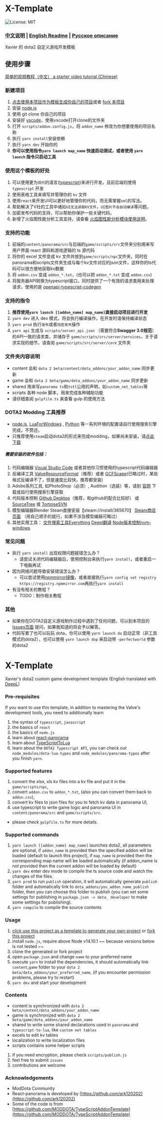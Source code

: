 # X-Template

![License: MIT](https://img.shields.io/badge/License-MIT-yellow.svg)
### <a href="#x-template">中文说明</a> | <a href="#x-template-1">English Readme</a>  | [Русское описание](https://github.com/XavierCHN/x-template/blob/master/readme_rus.md)


Xavier 的 dota2 自定义游戏开发模板

## 使用步骤
[简单的视频教程（中文） a starter video tutorial (Chinese)](https://www.bilibili.com/video/BV1de4y1s7kw/?vd_source=9bc3eaf21f82a00973f08ff2dbcfd356)


### 新建项目
1. [点击使用本项目作为模板生成你自己的项目](https://github.com/XavierCHN/x-template/generate)或者 [fork 本项目](https://github.com/XavierCHN/x-template/fork)
2. 安装 [node.js](https://nodejs.org)
3. 使用 git clone 你自己的项目
4. 安装好 [vscode](https://code.visualstudio.com/download)，使用vscode打开clone的文件夹
5. 打开 `scripts/addon.config.js`，将 `addon_name` 修改为你想要使用的项目名称
6. 执行 `yarn install`安装依赖
7. 执行 `yarn dev` 开始你的
8. **你可以使用指令`yarn launch map_name` 快速启动测试，或者使用 `yarn launch` 指令只启动工具**


### 使用这个模板的好处
1. 可以使用更为`现代`的语言([typescript](https://www.typescriptlang.org/))来进行开发，且前后端钧使用 `typescript` 开发
2. 使用表格工具来填写并管理你的 `kv` 文件
3. 使用`react`来开发UI可以更好地管理你的代码，而无需掌握`xml`的写法。
4. 帮助解决了V社的工具中诸如`UI无法读取KV文件`，`UI图片不会自动编译`等问题。
5. 加密发布代码的支持，可以帮助你保护一些关键代码。
6. 新增了火焰图性能分析工具支持，请查看 [火焰图性能分析模块使用说明](https://github.com/XavierCHN/x-template/blob/master/game/scripts/src/utils/performance/flame_graph_profiler.md)。


### 支持的功能
1. 前端的`content/panorama/src`与后端的`game/scripts/src`文件夹分别用来写用户界面 react 源码和游戏逻辑的 ts 源代码
2. 将你的 excel 文件变成 kv 文件并放到`game/scripts/npc`文件夹，同时在panorama和scripts文件夹生成与每个kv文件对应的json文件，这样你的ts代码可以很方便地获取kv数据
3. 将 `addon.csv` 变成 `addon_*.txt`，(也可以把 `addon_*.txt` 变成 `addon.csv`)
4. 将服务器API转换为typescript接口，同时提供了一个有效的请求类用来处理请求，使用的是 [openapi-typescript-codegen](https://github.com/ferdikoomen/openapi-typescript-codegen)

### 支持的指令

1. **推荐使用`yarn launch [[addon_name] map_name]`直接启动项目进行开发**
2. `yarn dev` 进入 dev 模式，将会执行编译操作，在开发时请保持编译状态
3. `yarn prod` 执行`发布`或者`加密发布`操作
4. `yarn api` 生成与 `scripts/server_api.json` （需要符合**Swagger 3.0规范**）的API一致的请求类，并储存于 `game/scripts/src/server/services`，关于请求实现的细节，请查阅 `game/scripts/src/server/core` 文件夹

### 文件夹内容说明
-   content 会和 `dota 2 beta/content/dota_addons/your_addon_name` 同步更新
-   game 会和 `dota 2 beta/game/dota_addons/your_addon_name` 同步更新
-   shared 用来写`panorama ts`和`tstl`公用的声明，如`custom_net_tables`等
-   scripts 各种 node 脚本，用来完成各种辅助功能
-   请仔细查阅 `gulpfile.ts` 来查看 gulp 的使用方法


### DOTA2 Modding 工具推荐

- [node.js](https://nodejs.org/en/), [LuaForWindows](http://luabinaries.sourceforge.net/) , [Python](https://www.python.org/) 等一系列环境的配置请自行使用搜索引擎完成，不赘述。
- 只推荐使用`steam`启动dota2的形式来完成modding，如果尚未安装，请[点此下载](https://store.steampowered.com/about/)

##### 需要安装的软件包括：
1. 代码编辑器 [Visual Studio Code](https://code.visualstudio.com) 或者其他你习惯使用的typescript代码编辑器
2. 反编译工具 [ValveResourceFormat](https://github.com/SteamDatabase/ValveResourceFormat/releases)（推荐）或者 [GCFScape](https://nemstools.github.io/pages/GCFScape-Download.html)(已略过时，某些格式反编译不了，但是速度比较快，推荐都安装)
3. Adobe系列工具, 如PhotoShop（必须）, Audition（选装）等，请到 [官网](https://www.adobe.com/) 下载或自行使用搜索引擎获取
4. 代码版本控制 [Github Desktop](https://desktop.github.com/)（推荐，和github的配合比较好） 或 [SourceTree](https://www.sourcetreeapp.com/) 或 [TortoiseSVN](https://tortoisesvn.net/index.zh.html)
5. 模型编辑器Blender Steam直接安装【steam://install/365670】 [Steam商店页面](https://store.steampowered.com/app/365670/Blender/) （用自己顺手的就行，如果不涉及模型编辑可略过）
6. 其他实用工具： [文件搜索工具Everything](https://www.voidtools.com/zh-cn/) [Deepl翻译](https://www.deepl.com/translator) [Node版本控制nvm-windows](https://github.com/coreybutler/nvm-windows/releases)

### 常见问题
- 执行 `yarn install` 出现权限问题报错怎么办？
  - 请尝试关闭代码编辑器后，使用控制台来执行`yarn install`，或者重启一下电脑再试
- 因为网络问题导致安装错误怎么办？
  - 可以尝试使用[npmmirror镜像](https://npmmirror.com/)，或者直接执行`yarn config set registry https://registry.npmmirror.com`再执行`yarn install`
- 有没有相关的教程？
  - TODO：制作相关教程

### 其他
- 如果你在DOTA2自定义游戏制作过程中遇到了任何问题，可以到本项目的 [Issues页面](https://github.com/XavierCHN/x-template/issues) 提问，如果我知道的将会予以解答。
- 代码写累了也可以玩玩 dota，你可以使用 `yarn launch do` 启动正常（非工具模式的dota2），也可以使用 `yarn launch dop` 来启动带 `-perfectworld` 参数的dota2

# X-Template

Xavier's dota2 custom game development template (English translated with [DeepL](https://www.deepl.com))

### Pre-requisites

If you want to use this template, in addition to mastering the Valve's development tools, you need to additionally learn

1. the syntax of `typescript`, `javascript`
2. the basics of `react`
3. the basics of `node.js`
4. learn about [react-panorama](https://github.com/ark120202/react-panorama)
5. learn about [TypeScriptToLua](https://github.com/TypeScriptToLua/TypeScriptToLua)
6. learn about the `DOTA2 Typescript API`, you can check out `node_modules/dota-lua-types` and `node_modules/panorama-types` after you finish `yarn`.

### Supported features

1. convert the xlsx, xls kv files into a kv file and put it in the `game/scripts/npc`,
2. convert `addon.csv` to `addon_*.txt`, (also you can convert them back to `addon.csv`),
3. convert kv files to json files for you to fetch kv data in panorama UI,
4. use typescript to write game logic and panorama UI in `content/panorama/src` and `game/scripts/src`.

- please check `gulpfile.ts` for more details.

### Supported commands

1. `yarn launch [[addon_name] map_name]` launches dota2, all parameters are optional, if `addon_name` is provided then the specified addon will be loaded (default to launch this project), if `map_name` is provided then the corresponding map name will be loaded automatically (if addon_name is not provided then the current addon will be loaded by default)
2. `yarn dev` enter dev mode to compile the ts source code and watch the changes of the files.
3. `yarn prod` to run `publish` operation, it will automatically generate `publish` folder and automatically link to `dota_addons/you_addon_name_publish` folder, then you can choose this folder to publish (you can set some settings for publishing in `package.json -> dota_ developer` to make some settings for publishing).
4. `yarn compile` to compile the source contents

### Usage

1. [click use this project as a template to generate your own project](https://github.com/XavierCHN/x-template/generate) or [fork this project](https://github.com/XavierCHN/x-template/fork)
2. install `node.js`, require above Node v14.10.1 ~~ because versions below is not tested ~~
3. clone the generated or fork project
4. open `package.json` and change `name` to your preferred name
5. execute `yarn` to install the dependencies, it should automatically link `content`,`game` folder to your `dota 2 beta/dota_addons/your_preferred_name`, (if you encounter permission problems, please try to restart)
6. `yarn dev` and start your development

### Contents

-   content is synchronized with `dota 2 beta/content/dota_addons/your_addon_name`
-   game is synchronized with `dota 2 beta/game/dota_addons/your_addon_name`
-   shared to write some shared declarations used in `panorama` and `typescript-to-lua`, like `custom net tables`
-   excels to edit kv tables
-   localization to write localization files
-   scripts contains some helper scripts

1. if you need encryption, please check `scripts/publish.js`
2. feel free to submit `issues`
3. contributions are welcome

### Acknowledgements

-   ModDota Community
-   React-panorama is developed by [https://github.com/ark120202](https://github.com/ark120202)
-   Some of the code is from [https://github.com/MODDOTA/TypeScriptAddonTemplate](https://github.com/MODDOTA/TypeScriptAddonTemplate)
